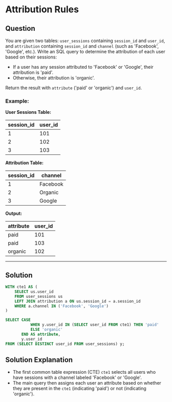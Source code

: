 
# Attribution Rules

## Question

You are given two tables: `user_sessions` containing `session_id` and `user_id`, and `attribution` containing `session_id` and `channel` (such as 'Facebook', 'Google', etc.). Write an SQL query to determine the attribution of each user based on their sessions:

- If a user has any session attributed to 'Facebook' or 'Google', their attribution is 'paid'.
- Otherwise, their attribution is 'organic'.

Return the result with `attribute` ('paid' or 'organic') and `user_id`.

### Example:

**User Sessions Table:**

| session_id | user_id |
|------------|---------|
| 1          | 101     |
| 2          | 102     |
| 3          | 103     |

**Attribution Table:**

| session_id | channel   |
|------------|-----------|
| 1          | Facebook  |
| 2          | Organic   |
| 3          | Google    |

**Output:**

| attribute | user_id |
|-----------|---------|
| paid      | 101     |
| paid      | 103     |
| organic   | 102     |

---

## Solution

```sql
WITH cte1 AS (
    SELECT us.user_id
    FROM user_sessions us
    LEFT JOIN attribution a ON us.session_id = a.session_id
    WHERE a.channel IN ('Facebook', 'Google')
)

SELECT CASE 
           WHEN y.user_id IN (SELECT user_id FROM cte1) THEN 'paid' 
           ELSE 'organic' 
       END AS attribute, 
       y.user_id
FROM (SELECT DISTINCT user_id FROM user_sessions) y;
```

## Solution Explanation

- The first common table expression (CTE) `cte1` selects all users who have sessions with a channel labeled 'Facebook' or 'Google'.
- The main query then assigns each user an attribute based on whether they are present in the `cte1` (indicating 'paid') or not (indicating 'organic').
